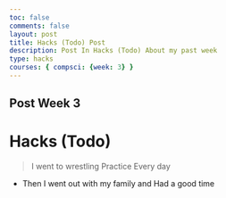 ```yaml
---
toc: false
comments: false
layout: post
title: Hacks (Todo) Post
description: Post In Hacks (Todo) About my past week
type: hacks
courses: { compsci: {week: 3} }
---
```


## Post Week 3
# Hacks (Todo)
> I went to wrestling Practice Every day
- Then I went out with my family and Had a good time  
